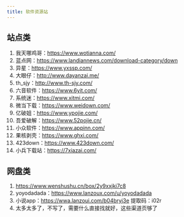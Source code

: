 ```yaml
---
title: 软件资源站
---
```


## 站点类
1. 我天哪鸡哥：https://www.wotianna.com/
2. 蓝点网：https://www.landiannews.com/download-category/down
3. 异星：https://www.yxssp.com/
4. 大眼仔：http://www.dayanzai.me/
5. th_sjy：http://www.th-sjy.com/
6. 六音软件：https://www.6yit.com/
7. 系统迷：https://www.xitmi.com/
8. 微当下载：https://www.weidown.com/
9. 亿破姐：https://www.ypojie.com/
10. 吾爱破解：https://www.52pojie.cn/
11. 小众软件：https://www.appinn.com/
12. 果核剥壳：https://www.ghxi.com/
13. 423down：https://www.423down.com/
14. 小兵下载站：https://7xiazai.com/


## 网盘类
1. https://www.wenshushu.cn/box/2y9xxjki7c8
2. yoyodadada：https://www.lanzoux.com/u/yoyodadada
3. 小说app：https://wwa.lanzoui.com/b04bryj3e 提取码：i02r
4. 太多太多了，不写了，需要什么直接找就好，这些渠道页够了
